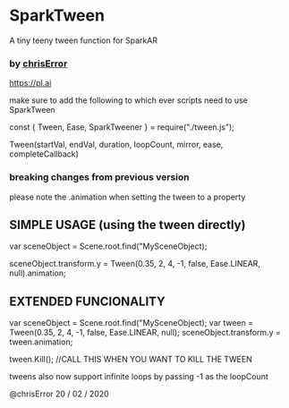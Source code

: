 # SparkTween
A tiny teeny tween function for SparkAR
### by <a href="https://www.instagram.com/chriserror/">chrisError</a>
https://pl.ai


make sure to add the following to which ever scripts need to use SparkTween


const {
	Tween,
	Ease,
	SparkTweener
} = require("./tween.js");

Tween(startVal, endVal, duration, loopCount, mirror, ease, completeCallback) 

### breaking changes from previous version
please note the .animation when setting the tween to a property

## SIMPLE USAGE (using the tween directly)
var sceneObject = Scene.root.find("MySceneObject);

sceneObject.transform.y = Tween(0.35, 2, 4, -1, false, Ease.LINEAR, null).animation;


## EXTENDED FUNCIONALITY
var sceneObject = Scene.root.find("MySceneObject);
var tween = Tween(0.35, 2, 4, -1, false, Ease.LINEAR, null);
sceneObject.transform.y = tween.animation;

tween.Kill(); //CALL THIS WHEN YOU WANT TO KILL THE TWEEN

tweens also now support infinite loops by passing -1 as the loopCount


@chrisError 20 / 02 / 2020



